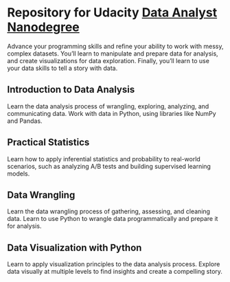 # Repository for Udacity [Data Analyst Nanodegree](https://www.udacity.com/course/data-analyst-nanodegree--nd002)

Advance your programming skills and refine your ability to work with messy, complex datasets. You’ll learn to manipulate and prepare data for analysis, and create visualizations for data exploration. Finally, you’ll learn to use your data skills to tell a story with data.

## Introduction to Data Analysis
Learn the data analysis process of wrangling, exploring, analyzing, and communicating data. Work with data in Python, using libraries like NumPy and Pandas.

## Practical Statistics
Learn how to apply inferential statistics and probability to real-world scenarios, such as analyzing A/B tests and building supervised learning models.

## Data Wrangling
Learn the data wrangling process of gathering, assessing, and cleaning data. Learn to use Python to wrangle data programmatically and prepare it for analysis.

## Data Visualization with Python
Learn to apply visualization principles to the data analysis process. Explore data visually at multiple levels to find insights and create a compelling story.
